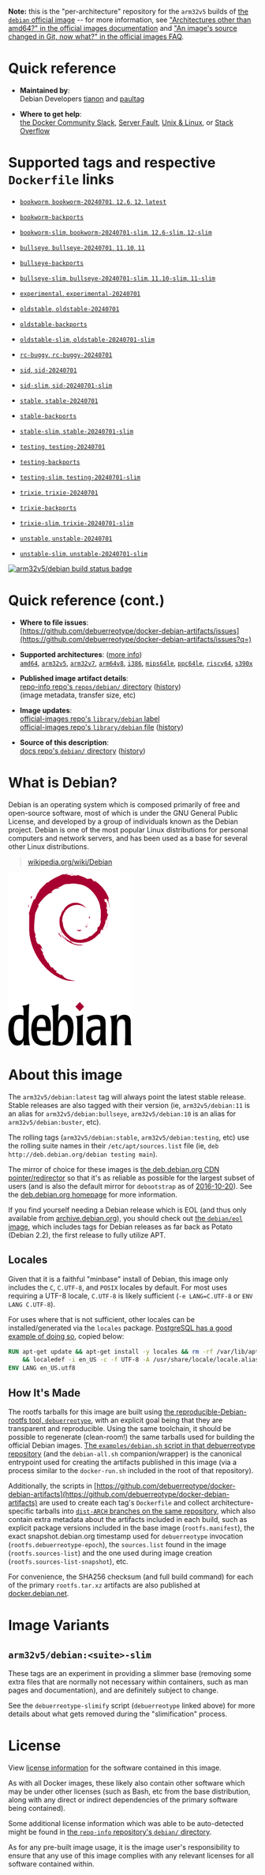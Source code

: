 <!--

********************************************************************************

WARNING:

    DO NOT EDIT "debian/README.md"

    IT IS AUTO-GENERATED

    (from the other files in "debian/" combined with a set of templates)

********************************************************************************

-->

**Note:** this is the "per-architecture" repository for the `arm32v5` builds of [the `debian` official image](https://hub.docker.com/_/debian) -- for more information, see ["Architectures other than amd64?" in the official images documentation](https://github.com/docker-library/official-images#architectures-other-than-amd64) and ["An image's source changed in Git, now what?" in the official images FAQ](https://github.com/docker-library/faq#an-images-source-changed-in-git-now-what).

# Quick reference

-	**Maintained by**:  
	Debian Developers [tianon](https://qa.debian.org/developer.php?login=tianon) and [paultag](https://qa.debian.org/developer.php?login=paultag)

-	**Where to get help**:  
	[the Docker Community Slack](https://dockr.ly/comm-slack), [Server Fault](https://serverfault.com/help/on-topic), [Unix & Linux](https://unix.stackexchange.com/help/on-topic), or [Stack Overflow](https://stackoverflow.com/help/on-topic)

# Supported tags and respective `Dockerfile` links

-	[`bookworm`, `bookworm-20240701`, `12.6`, `12`, `latest`](https://github.com/debuerreotype/docker-debian-artifacts/blob/3f58e05e924bb2e2265d4629332dda6b563727d6/bookworm/Dockerfile)

-	[`bookworm-backports`](https://github.com/debuerreotype/docker-debian-artifacts/blob/3f58e05e924bb2e2265d4629332dda6b563727d6/bookworm/backports/Dockerfile)

-	[`bookworm-slim`, `bookworm-20240701-slim`, `12.6-slim`, `12-slim`](https://github.com/debuerreotype/docker-debian-artifacts/blob/3f58e05e924bb2e2265d4629332dda6b563727d6/bookworm/slim/Dockerfile)

-	[`bullseye`, `bullseye-20240701`, `11.10`, `11`](https://github.com/debuerreotype/docker-debian-artifacts/blob/3f58e05e924bb2e2265d4629332dda6b563727d6/bullseye/Dockerfile)

-	[`bullseye-backports`](https://github.com/debuerreotype/docker-debian-artifacts/blob/3f58e05e924bb2e2265d4629332dda6b563727d6/bullseye/backports/Dockerfile)

-	[`bullseye-slim`, `bullseye-20240701-slim`, `11.10-slim`, `11-slim`](https://github.com/debuerreotype/docker-debian-artifacts/blob/3f58e05e924bb2e2265d4629332dda6b563727d6/bullseye/slim/Dockerfile)

-	[`experimental`, `experimental-20240701`](https://github.com/debuerreotype/docker-debian-artifacts/blob/3f58e05e924bb2e2265d4629332dda6b563727d6/experimental/Dockerfile)

-	[`oldstable`, `oldstable-20240701`](https://github.com/debuerreotype/docker-debian-artifacts/blob/3f58e05e924bb2e2265d4629332dda6b563727d6/oldstable/Dockerfile)

-	[`oldstable-backports`](https://github.com/debuerreotype/docker-debian-artifacts/blob/3f58e05e924bb2e2265d4629332dda6b563727d6/oldstable/backports/Dockerfile)

-	[`oldstable-slim`, `oldstable-20240701-slim`](https://github.com/debuerreotype/docker-debian-artifacts/blob/3f58e05e924bb2e2265d4629332dda6b563727d6/oldstable/slim/Dockerfile)

-	[`rc-buggy`, `rc-buggy-20240701`](https://github.com/debuerreotype/docker-debian-artifacts/blob/3f58e05e924bb2e2265d4629332dda6b563727d6/rc-buggy/Dockerfile)

-	[`sid`, `sid-20240701`](https://github.com/debuerreotype/docker-debian-artifacts/blob/3f58e05e924bb2e2265d4629332dda6b563727d6/sid/Dockerfile)

-	[`sid-slim`, `sid-20240701-slim`](https://github.com/debuerreotype/docker-debian-artifacts/blob/3f58e05e924bb2e2265d4629332dda6b563727d6/sid/slim/Dockerfile)

-	[`stable`, `stable-20240701`](https://github.com/debuerreotype/docker-debian-artifacts/blob/3f58e05e924bb2e2265d4629332dda6b563727d6/stable/Dockerfile)

-	[`stable-backports`](https://github.com/debuerreotype/docker-debian-artifacts/blob/3f58e05e924bb2e2265d4629332dda6b563727d6/stable/backports/Dockerfile)

-	[`stable-slim`, `stable-20240701-slim`](https://github.com/debuerreotype/docker-debian-artifacts/blob/3f58e05e924bb2e2265d4629332dda6b563727d6/stable/slim/Dockerfile)

-	[`testing`, `testing-20240701`](https://github.com/debuerreotype/docker-debian-artifacts/blob/3f58e05e924bb2e2265d4629332dda6b563727d6/testing/Dockerfile)

-	[`testing-backports`](https://github.com/debuerreotype/docker-debian-artifacts/blob/3f58e05e924bb2e2265d4629332dda6b563727d6/testing/backports/Dockerfile)

-	[`testing-slim`, `testing-20240701-slim`](https://github.com/debuerreotype/docker-debian-artifacts/blob/3f58e05e924bb2e2265d4629332dda6b563727d6/testing/slim/Dockerfile)

-	[`trixie`, `trixie-20240701`](https://github.com/debuerreotype/docker-debian-artifacts/blob/3f58e05e924bb2e2265d4629332dda6b563727d6/trixie/Dockerfile)

-	[`trixie-backports`](https://github.com/debuerreotype/docker-debian-artifacts/blob/3f58e05e924bb2e2265d4629332dda6b563727d6/trixie/backports/Dockerfile)

-	[`trixie-slim`, `trixie-20240701-slim`](https://github.com/debuerreotype/docker-debian-artifacts/blob/3f58e05e924bb2e2265d4629332dda6b563727d6/trixie/slim/Dockerfile)

-	[`unstable`, `unstable-20240701`](https://github.com/debuerreotype/docker-debian-artifacts/blob/3f58e05e924bb2e2265d4629332dda6b563727d6/unstable/Dockerfile)

-	[`unstable-slim`, `unstable-20240701-slim`](https://github.com/debuerreotype/docker-debian-artifacts/blob/3f58e05e924bb2e2265d4629332dda6b563727d6/unstable/slim/Dockerfile)

[![arm32v5/debian build status badge](https://img.shields.io/jenkins/s/https/doi-janky.infosiftr.net/job/multiarch/job/arm32v5/job/debian.svg?label=arm32v5/debian%20%20build%20job)](https://doi-janky.infosiftr.net/job/multiarch/job/arm32v5/job/debian/)

# Quick reference (cont.)

-	**Where to file issues**:  
	[https://github.com/debuerreotype/docker-debian-artifacts/issues](https://github.com/debuerreotype/docker-debian-artifacts/issues?q=)

-	**Supported architectures**: ([more info](https://github.com/docker-library/official-images#architectures-other-than-amd64))  
	[`amd64`](https://hub.docker.com/r/amd64/debian/), [`arm32v5`](https://hub.docker.com/r/arm32v5/debian/), [`arm32v7`](https://hub.docker.com/r/arm32v7/debian/), [`arm64v8`](https://hub.docker.com/r/arm64v8/debian/), [`i386`](https://hub.docker.com/r/i386/debian/), [`mips64le`](https://hub.docker.com/r/mips64le/debian/), [`ppc64le`](https://hub.docker.com/r/ppc64le/debian/), [`riscv64`](https://hub.docker.com/r/riscv64/debian/), [`s390x`](https://hub.docker.com/r/s390x/debian/)

-	**Published image artifact details**:  
	[repo-info repo's `repos/debian/` directory](https://github.com/docker-library/repo-info/blob/master/repos/debian) ([history](https://github.com/docker-library/repo-info/commits/master/repos/debian))  
	(image metadata, transfer size, etc)

-	**Image updates**:  
	[official-images repo's `library/debian` label](https://github.com/docker-library/official-images/issues?q=label%3Alibrary%2Fdebian)  
	[official-images repo's `library/debian` file](https://github.com/docker-library/official-images/blob/master/library/debian) ([history](https://github.com/docker-library/official-images/commits/master/library/debian))

-	**Source of this description**:  
	[docs repo's `debian/` directory](https://github.com/docker-library/docs/tree/master/debian) ([history](https://github.com/docker-library/docs/commits/master/debian))

# What is Debian?

Debian is an operating system which is composed primarily of free and open-source software, most of which is under the GNU General Public License, and developed by a group of individuals known as the Debian project. Debian is one of the most popular Linux distributions for personal computers and network servers, and has been used as a base for several other Linux distributions.

> [wikipedia.org/wiki/Debian](https://en.wikipedia.org/wiki/Debian)

![logo](https://raw.githubusercontent.com/docker-library/docs/b449be7df57e9ed9086bb5821bfb5d6cdc5d67a4/debian/logo.png)

# About this image

The `arm32v5/debian:latest` tag will always point the latest stable release. Stable releases are also tagged with their version (ie, `arm32v5/debian:11` is an alias for `arm32v5/debian:bullseye`, `arm32v5/debian:10` is an alias for `arm32v5/debian:buster`, etc).

The rolling tags (`arm32v5/debian:stable`, `arm32v5/debian:testing`, etc) use the rolling suite names in their `/etc/apt/sources.list` file (ie, `deb http://deb.debian.org/debian testing main`).

The mirror of choice for these images is [the deb.debian.org CDN pointer/redirector](https://deb.debian.org) so that it's as reliable as possible for the largest subset of users (and is also the default mirror for `debootstrap` as of [2016-10-20](https://anonscm.debian.org/cgit/d-i/debootstrap.git/commit/?id=9e8bc60ad1ccf3a25ce7890526b70059f3e770de)). See the [deb.debian.org homepage](https://deb.debian.org) for more information.

If you find yourself needing a Debian release which is EOL (and thus only available from [archive.debian.org](http://archive.debian.org)), you should check out [the `debian/eol` image](https://hub.docker.com/r/debian/eol/), which includes tags for Debian releases as far back as Potato (Debian 2.2), the first release to fully utilize APT.

## Locales

Given that it is a faithful "minbase" install of Debian, this image only includes the `C`, `C.UTF-8`, and `POSIX` locales by default. For most uses requiring a UTF-8 locale, `C.UTF-8` is likely sufficient (`-e LANG=C.UTF-8` or `ENV LANG C.UTF-8`).

For uses where that is not sufficient, other locales can be installed/generated via the `locales` package. [PostgreSQL has a good example of doing so](https://github.com/docker-library/postgres/blob/69bc540ecfffecce72d49fa7e4a46680350037f9/9.6/Dockerfile#L21-L24), copied below:

```dockerfile
RUN apt-get update && apt-get install -y locales && rm -rf /var/lib/apt/lists/* \
	&& localedef -i en_US -c -f UTF-8 -A /usr/share/locale/locale.alias en_US.UTF-8
ENV LANG en_US.utf8
```

## How It's Made

The rootfs tarballs for this image are built using [the reproducible-Debian-rootfs tool, `debuerreotype`](https://github.com/debuerreotype/debuerreotype), with an explicit goal being that they are transparent and reproducible. Using the same toolchain, it should be possible to regenerate (clean-room!) the same tarballs used for building the official Debian images. [The `examples/debian.sh` script in that debuerreotype repository](https://github.com/debuerreotype/debuerreotype/blob/master/examples/debian.sh) (and the `debian-all.sh` companion/wrapper) is the canonical entrypoint used for creating the artifacts published in this image (via a process similar to the `docker-run.sh` included in the root of that repository).

Additionally, the scripts in [https://github.com/debuerreotype/docker-debian-artifacts](https://github.com/debuerreotype/docker-debian-artifacts) are used to create each tag's `Dockerfile` and collect architecture-specific tarballs into [`dist-ARCH` branches on the same repository](https://github.com/debuerreotype/docker-debian-artifacts/branches), which also contain extra metadata about the artifacts included in each build, such as explicit package versions included in the base image (`rootfs.manifest`), the exact snapshot.debian.org timestamp used for `debuerreotype` invocation (`rootfs.debuerreotype-epoch`), the `sources.list` found in the image (`rootfs.sources-list`) and the one used during image creation (`rootfs.sources-list-snapshot`), etc.

For convenience, the SHA256 checksum (and full build command) for each of the primary `rootfs.tar.xz` artifacts are also published at [docker.debian.net](https://docker.debian.net/).

# Image Variants

## `arm32v5/debian:<suite>-slim`

These tags are an experiment in providing a slimmer base (removing some extra files that are normally not necessary within containers, such as man pages and documentation), and are definitely subject to change.

See the `debuerreotype-slimify` script (`debuerreotype` linked above) for more details about what gets removed during the "slimification" process.

# License

View [license information](https://www.debian.org/social_contract#guidelines) for the software contained in this image.

As with all Docker images, these likely also contain other software which may be under other licenses (such as Bash, etc from the base distribution, along with any direct or indirect dependencies of the primary software being contained).

Some additional license information which was able to be auto-detected might be found in [the `repo-info` repository's `debian/` directory](https://github.com/docker-library/repo-info/tree/master/repos/debian).

As for any pre-built image usage, it is the image user's responsibility to ensure that any use of this image complies with any relevant licenses for all software contained within.
